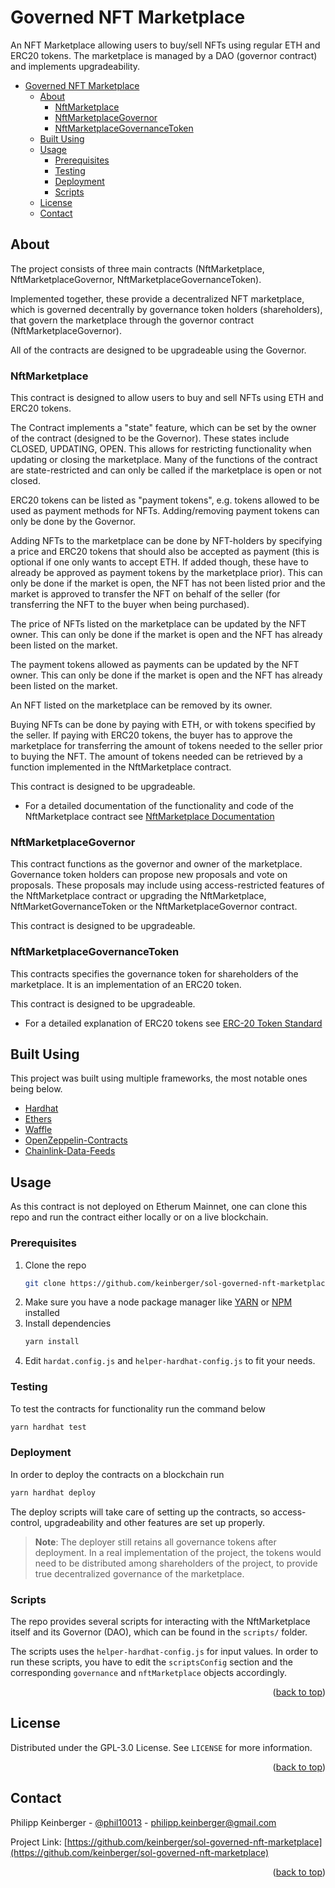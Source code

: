 # Governed NFT Marketplace

An NFT Marketplace allowing users to buy/sell NFTs using regular ETH and ERC20 tokens.
The marketplace is managed by a DAO (governor contract) and implements upgradeability.

- [Governed NFT Marketplace](#governed-nft-marketplace)
  - [About](#about)
    - [NftMarketplace](#nftmarketplace)
    - [NftMarketplaceGovernor](#nftmarketplacegovernor)
    - [NftMarketplaceGovernanceToken](#nftmarketplacegovernancetoken)
  - [Built Using](#built-using)
  - [Usage](#usage)
    - [Prerequisites](#prerequisites)
    - [Testing](#testing)
    - [Deployment](#deployment)
    - [Scripts](#scripts)
  - [License](#license)
  - [Contact](#contact)

## About

The project consists of three main contracts (NftMarketplace, NftMarketplaceGovernor, NftMarketplaceGovernanceToken). 

Implemented together, these provide a decentralized NFT marketplace, which is governed decentrally by governance token holders (shareholders), that govern the marketplace through the governor contract (NftMarketplaceGovernor).

All of the contracts are designed to be upgradeable using the Governor.

### NftMarketplace

This contract is designed to allow users to buy and sell NFTs using ETH and ERC20 tokens.

The Contract implements a "state" feature, which can be set by the owner of the contract (designed 
to be the Governor). These states include CLOSED, UPDATING, OPEN. This allows for restricting functionality when updating or closing the marketplace. Many of the functions of the contract are state-restricted and can only be called if the marketplace is open or not closed.

ERC20 tokens can be listed as "payment tokens", e.g. tokens allowed to be used as payment methods
for NFTs. Adding/removing payment tokens can only be done by the Governor.

Adding NFTs to the marketplace can be done by NFT-holders by specifying a price and ERC20 tokens that should also be accepted as payment (this is optional if one only wants to accept ETH. If added though, these have to already be approved as payment tokens by the marketplace prior). This can only be done if the market is open, the NFT has not been listed prior and the market is approved to transfer the NFT on behalf of the seller (for transferring the NFT to the buyer when being purchased).

The price of NFTs listed on the marketplace can be updated by the NFT owner. This can only be done if the market is open and the NFT has already been listed on the market.

The payment tokens allowed as payments can be updated by the NFT owner. This can only be done if the market is open and the NFT has already been listed on the market.

An NFT listed on the marketplace can be removed by its owner.

Buying NFTs can be done by paying with ETH, or with tokens specified by the seller. If paying with ERC20 tokens, the buyer has to approve the marketplace for transferring the amount of tokens needed to the seller prior to buying the NFT. The amount of tokens needed can be retrieved by a function implemented in the NftMarketplace contract.

This contract is designed to be upgradeable.

* For a detailed documentation of the functionality and code of the NftMarketplace contract see [NftMarketplace Documentation](./docs/NftMarketplace.md)

### NftMarketplaceGovernor

This contract functions as the governor and owner of the marketplace. Governance token holders can propose new proposals and vote on proposals. These proposals may include using access-restricted features of the NftMarketplace contract or upgrading the NftMarketplace, NftMarketGovernanceToken or the NftMarketplaceGovernor contract.

This contract is designed to be upgradeable.

### NftMarketplaceGovernanceToken

This contracts specifies the governance token for shareholders of the marketplace. It is an implementation of an ERC20 token.

This contract is designed to be upgradeable.

* For a detailed explanation of ERC20 tokens see [ERC-20 Token Standard](https://ethereum.org/en/developers/docs/standards/tokens/erc-20/)

## Built Using

This project was built using multiple frameworks, the most notable ones being below.

* [Hardhat](https://hardhat.org/)
* [Ethers](https://ethers.io/)
* [Waffle](https://getwaffle.io/)
* [OpenZeppelin-Contracts](https://openzeppelin.com/contracts)
* [Chainlink-Data-Feeds](https://docs.chain.link/docs/using-chainlink-reference-contracts/)

## Usage

As this contract is not deployed on Etherum Mainnet, one can clone this repo and run the contract
either locally or on a live blockchain.

### Prerequisites

1. Clone the repo
   ```sh
   git clone https://github.com/keinberger/sol-governed-nft-marketplace
   ```
2. Make sure you have a node package manager like [YARN](https://yarnpkg.com/) or [NPM](https://docs.npmjs.com/downloading-and-installing-node-js-and-npm) installed
2. Install dependencies
   ```sh
   yarn install
   ```
3. Edit `hardat.config.js` and `helper-hardhat-config.js` to fit your needs.

### Testing

To test the contracts for functionality run the command below
```sh
yarn hardhat test
```

### Deployment

In order to deploy the contracts on a blockchain run
```sh
yarn hardhat deploy
```

The deploy scripts will take care of setting up the contracts, so access-control,
upgradeability and other features are set up properly.

>**Note**: The deployer still retains all governance tokens after deployment. In a real implementation of the project, the tokens would need to be 
>distributed among shareholders of the project, to provide true decentralized governance of the marketplace.

### Scripts

The repo provides several scripts for interacting with the NftMarketplace itself and its Governor (DAO), which can be found in the `scripts/` folder.

The scripts uses the `helper-hardhat-config.js` for input values. In order to run these scripts, you have
to edit the `scriptsConfig` section and the corresponding `governance` and `nftMarketplace` objects
accordingly.

<p align="right">(<a href="#governed-nft-marketplace">back to top</a>)</p>

## License

Distributed under the GPL-3.0 License. See `LICENSE` for more information.

<p align="right">(<a href="#governed-nft-marketplace">back to top</a>)</p>

## Contact

Philipp Keinberger - [@phil10013](https://twitter.com/phil10013) - philipp.keinberger@gmail.com

Project Link: [https://github.com/keinberger/sol-governed-nft-marketplace](https://github.com/keinberger/sol-governed-nft-marketplace)

<p align="right">(<a href="#governed-nft-marketplace">back to top</a>)</p>